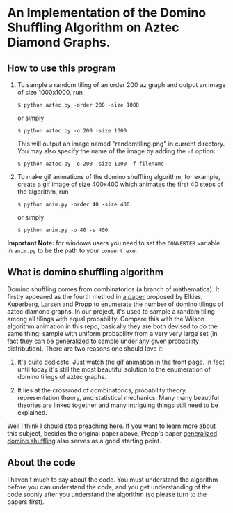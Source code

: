 # An Implementation of the Domino Shuffling Algorithm on Aztec Diamond Graphs.


## How to use this program

1. To sample a random tiling of an order 200 az graph and output an image of size 1000x1000, run
	```
	$ python aztec.py -order 200 -size 1000
	```
    or simply

	```
	$ python aztec.py -o 200 -size 1000
	```
	This will output an image named "randomtiling.png" in current directory. You may also specify the name of the image by adding the `-f` option:
    ```
	$ python aztec.py -o 200 -size 1000 -f filename
    ```

2. To make gif animations of the domino shuffling algorithm, for example, create a gif image of size 400x400 which animates the first 40 steps of the algorithm, run

	```
	$ python anim.py -order 40 -size 400
	```

	or simply

	```
	$ python anim.py -o 40 -s 400
    ```

**Important Note:** for windows users you need to set the `CONVERTER` variable in `anim.py` to be the path to your `convert.exe`.

## What is domino shuffling algorithm

Domino shuffling comes from combinatorics (a branch of mathematics). It firstly appeared as the fourth method in [a paper](https://arxiv.org/abs/math/9201305) proposed by Elkies, Kuperberg, Larsen and Propp to enumerate the number of domino tilings of aztec diamond graphs. In our project, it's used to sample a random tiling among all tilings with equal probability. Compare this with the Wilson algorithm animation in this repo, basically they are both devised to do the same thing: sample with uniform probability from a very very large set (in fact they can be generalized to sample under any given probability distribution). There are two reasons one should love it:

1. It's quite dedicate. Just watch the gif animation in the front page. In fact until today it's still the most beautiful solution to the enumeration of domino tilings of aztec graphs.

2. It lies at the crossroad of combinatorics, probability theory, representation theory, and statistical mechanics. Many many beautiful theories are linked together and many intriguing things still need to be explained.

Well I think I should stop preaching here. If you want to learn more about this subject, besides the original paper above, Propp's paper [generalized domino shuffling](https://arxiv.org/abs/math/0111034) also serves as a good starting point.


## About the code

I haven't much to say about the code. You must understand the algorithm before you can understand the code, and you get understanding of the code soonly after you understand the algorithm (so please turn to the papers first).
